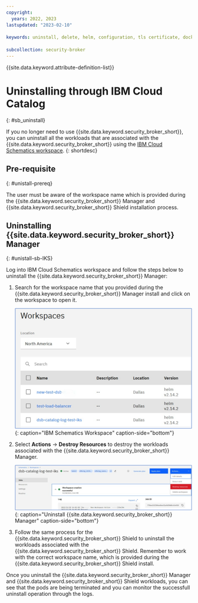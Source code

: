 ```yaml
---
copyright:
  years: 2022, 2023
lastupdated: "2023-02-10"

keywords: uninstall, delete, helm, configuration, tls certificate, docker config secret, environment variable, regions, cluster, container, app security, memory encryption, data in use

subcollection: security-broker
---
```


{{site.data.keyword.attribute-definition-list}}

# Uninstalling through IBM Cloud Catalog
{: #sb_uninstall}

If you no longer need to use {{site.data.keyword.security_broker_short}}, you can uninstall all the workloads that are associated with the {{site.data.keyword.security_broker_short}} using the [IBM Cloud Schematics workspace](https://cloud.ibm.com/schematics/workspaces).
{: shortdesc}

## Pre-requisite
{: #unistall-prereq}

The user must be aware of the workspace name which is provided during the {{site.data.keyword.security_broker_short}} Manager and {{site.data.keyword.security_broker_short}} Shield installation process.

## Uninstalling {{site.data.keyword.security_broker_short}} Manager
{: #unistall-sb-IKS}

Log into IBM Cloud Schematics workspace and follow the steps below to uninstall the {{site.data.keyword.security_broker_short}} Manager:

1. Search for the workspace name that you provided during the {{site.data.keyword.security_broker_short}} Manager install and click on the workspace to open it.

   ![IBM Schematics Workspace](../images/schematics_workspace.svg){: caption="IBM Schematics Workspace" caption-side="bottom"}

2. Select **Actions** -> **Destroy Resources** to destroy the workloads associated with the {{site.data.keyword.security_broker_short}} Manager.

   ![Uninstall {{site.data.keyword.security_broker_short}} Manager](../images/uninstall_dsb_manager.svg){: caption="Uninstall {{site.data.keyword.security_broker_short}} Manager" caption-side="bottom"}

3. Follow the same process for the {{site.data.keyword.security_broker_short}} Shield to uninstall the workloads associated with the {{site.data.keyword.security_broker_short}} Shield. Remember to work with the correct workspace name, which is provided during the {{site.data.keyword.security_broker_short}} Shield install.

Once you uninstall the {{site.data.keyword.security_broker_short}} Manager and {{site.data.keyword.security_broker_short}} Shield workloads, you can see that the pods are being terminated and you can monitor the successfull uninstall operation through the logs.
